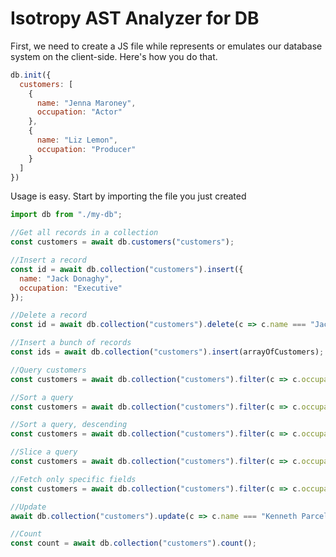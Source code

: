 Isotropy AST Analyzer for DB
============================

First, we need to create a JS file while represents or emulates our database system on the client-side.
Here's how you do that.

```javascript
db.init({
  customers: [
    {      
      name: "Jenna Maroney",
      occupation: "Actor"
    },
    {
      name: "Liz Lemon",
      occupation: "Producer"
    }
  ]
})
```

Usage is easy. Start by importing the file you just created

```javascript
import db from "./my-db";

//Get all records in a collection
const customers = await db.customers("customers");

//Insert a record
const id = await db.collection("customers").insert({
  name: "Jack Donaghy",
  occupation: "Executive"
});

//Delete a record
const id = await db.collection("customers").delete(c => c.name === "Jack Donaghy")

//Insert a bunch of records
const ids = await db.collection("customers").insert(arrayOfCustomers);

//Query customers
const customers = await db.collection("customers").filter(c => c.occupation === "Actor")

//Sort a query
const customers = await db.collection("customers").filter(c => c.occupation === "Actor").sort("name")

//Sort a query, descending
const customers = await db.collection("customers").filter(c => c.occupation === "Actor").sortDescending("name")

//Slice a query
const customers = await db.collection("customers").filter(c => c.occupation === "Actor").slice(1, 10)

//Fetch only specific fields
const customers = await db.collection("customers").filter(c => c.occupation === "Actor").map(c => ({ name: c.name }))

//Update
await db.collection("customers").update(c => c.name === "Kenneth Parcell", { occupation: "Page" })

//Count
const count = await db.collection("customers").count();
```


